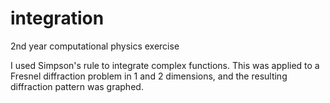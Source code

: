 # integration
2nd year computational physics exercise

I used Simpson's rule to integrate complex functions. This was applied to a Fresnel diffraction problem in 1 and 2 dimensions, and the resulting diffraction pattern was graphed. 
